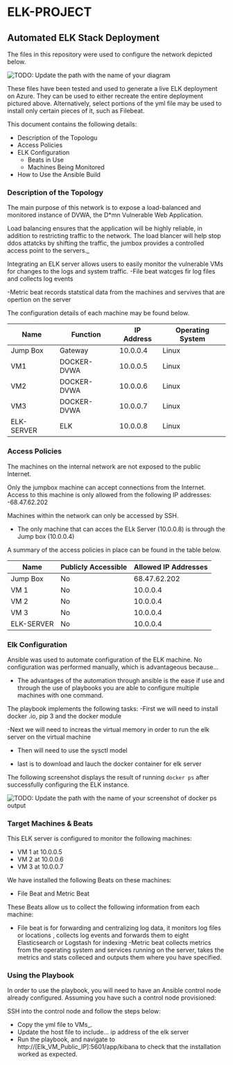# ELK-PROJECT
## Automated ELK Stack Deployment

The files in this repository were used to configure the network depicted below.

![TODO: Update the path with the name of your diagram](Images/diagram_filename.png)

These files have been tested and used to generate a live ELK deployment on Azure. They can be used to either recreate the entire deployment pictured above. Alternatively, select portions of the yml file may be used to install only certain pieces of it, such as Filebeat.

  

This document contains the following details:
- Description of the Topologu
- Access Policies
- ELK Configuration
  - Beats in Use
  - Machines Being Monitored
- How to Use the Ansible Build


### Description of the Topology

The main purpose of this network is to expose a load-balanced and monitored instance of DVWA, the D*mn Vulnerable Web Application.

Load balancing ensures that the application will be highly reliable, in addition to restricting traffic to the network.
The load blancer will help stop ddos attatcks by shifting the traffic, the jumbox provides a controlled access point to the servers._

Integrating an ELK server allows users to easily monitor the vulnerable VMs for changes to the logs and system traffic.
-File beat watcges fir log files and collects log events

-Metric beat records statstical data from the machines and servives that are opertion on the server 

The configuration details of each machine may be found below.


| Name      | Function  | IP Address | Operating System |
|-----------|-----------|------------|------------------|
| Jump Box  | Gateway   | 10.0.0.4   |Linux             |
| VM1       |DOCKER-DVWA| 10.0.0.5   |Linux             |
| VM2       |DOCKER-DVWA| 10.0.0.6   |Linux             |
| VM3       |DOCKER-DVWA| 10.0.0.7   |Linux             |
| ELK-SERVER|ELK        | 10.0.0.8   |Linux             |
### Access Policies

The machines on the internal network are not exposed to the public Internet. 

Only the jumpbox machine can accept connections from the Internet. Access to this machine is only allowed from the following IP addresses:
-68.47.62.202

Machines within the network can only be accessed by SSH.

- The only machine that can acces the ELk Server (10.0.0.8) is through the Jump box (10.0.0.4)

A summary of the access policies in place can be found in the table below.

| Name      | Publicly Accessible | Allowed IP Addresses |
|---------- |---------------------|----------------------|
| Jump Box  | No                  |68.47.62.202          |
| VM 1      | No                  | 10.0.0.4             |
| VM 2      | No                  | 10.0.0.4             |
| VM 3      | No                  | 10.0.0.4             |
| ELK-SERVER| No                  | 10.0.0.4             |


### Elk Configuration

Ansible was used to automate configuration of the ELK machine. No configuration was performed manually, which is advantageous because...
- The advantages of the automation through ansible is the ease if use and through the use of playbooks you are able to configure multiple machines with one command.

The playbook implements the following tasks:
-First we will need to install docker .io, pip 3 and the docker module

-Next we will need to increas the virtual memory in order to run the elk server on the virtual machine

- Then will need to use the sysctl model

- last is to download and lauch the docker container for elk server 


The following screenshot displays the result of running `docker ps` after successfully configuring the ELK instance.

![TODO: Update the path with the name of your screenshot of docker ps output](Images/docker_ps_output.png)

### Target Machines & Beats
This ELK server is configured to monitor the following machines:
- VM 1 at 10.0.0.5 
- VM 2 at 10.0.0.6
- VM 3 at 10.0.0.7

We have installed the following Beats on these machines:
- File Beat and Metric Beat 

These Beats allow us to collect the following information from each machine:

- File beat is for forwarding and centralizing log data, it monitors log files or locations , collects log events and forwards them to eight Elasticsearch or Logstash for indexing
-Metric beat collects metrics from the operating system and services running on the server, takes the metrics and stats colleced and outputs them where you have specified.

### Using the Playbook
In order to use the playbook, you will need to have an Ansible control node already configured. Assuming you have such a control node provisioned: 

SSH into the control node and follow the steps below:
- Copy the yml file to VMs_.
- Update the host file to include... ip address of the elk server
- Run the playbook, and navigate to http://[Elk_VM_Public_IP]:5601/app/kibana to check that the installation worked as expected.



